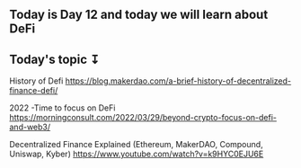 ## Today is Day 12 and today we will learn    about  DeFi
## Today's topic ↧
History of Defi https://blog.makerdao.com/a-brief-history-of-decentralized-finance-defi/

2022 -Time to focus on DeFi https://morningconsult.com/2022/03/29/beyond-crypto-focus-on-defi-and-web3/

Decentralized Finance Explained (Ethereum, MakerDAO, Compound, Uniswap, Kyber) https://www.youtube.com/watch?v=k9HYC0EJU6E
